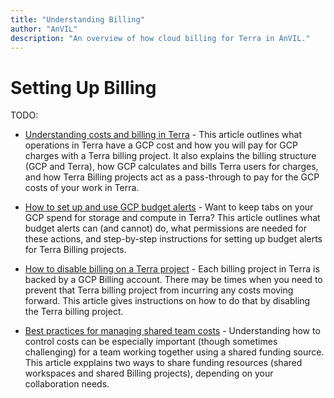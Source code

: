 ```yaml
---
title: "Understanding Billing"
author: "AnVIL"
description: "An overview of how cloud billing for Terra in AnVIL."
---
```


# Setting Up  Billing

TODO:

  <!--- Add  requestor pays.--->


- [Understanding costs and billing in Terra](https://support.terra.bio/hc/en-us/articles/360048632271-Understanding-costs-and-billing-in-Terra) - This article outlines what operations in Terra have a GCP cost and how you will pay for GCP charges with a Terra billing project. It also explains the billing structure (GCP and Terra), how GCP calculates and bills Terra users for charges, and how Terra Billing projects act as a pass-through to pay for the GCP costs of your work in Terra.

- [How to set up and use GCP budget alerts](https://support.terra.bio/hc/en-us/articles/360057589931-How-to-set-up-and-use-GCP-budget-alerts) - Want to keep tabs on your GCP spend for storage and compute in Terra? This article outlines what budget alerts can (and cannot) do, what permissions are needed for these actions, and step-by-step instructions for setting up budget alerts for Terra Billing projects.

- [How to disable billing on a Terra project](https://support.terra.bio/hc/en-us/articles/360048293111-How-to-disable-billing-on-a-Terra-project) - Each billing project in Terra is backed by a GCP Billing account. There may be times when you need to prevent that Terra billing project from incurring any costs moving forward. This article gives instructions on how to do that by disabling the Terra billing project.

- [Best practices for managing shared team costs](https://support.terra.bio/hc/en-us/articles/360047235151-Best-practices-for-managing-shared-team-costs) - Understanding how to control costs can be especially important (though sometimes challenging) for a team working together using a shared funding source. This article expplains two ways to share funding resources (shared workspaces and shared Billing projects), depending on your collaboration needs. 
